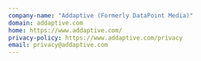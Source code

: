 ```yaml
---
company-name: "Addaptive (Formerly DataPoint Media)"
domain: addaptive.com
home: https://www.addaptive.com/
privacy-policy: https://www.addaptive.com/privacy
email: privacy@addaptive.com
---
```




